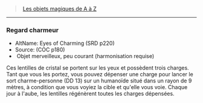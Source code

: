 ﻿---
!MagicItem
Type: Objet merveilleux
Rarity: peu courant
Attunement: harmonisation requise
Id: magicitems_az_hd.md#regard-charmeur
ParentLink: magicitems_az_hd.md#les-objets-magiques-de-a-à-z
Name: Regard charmeur
ParentName: Les objets magiques de A à Z
NameLevel: 3
AltName: Eyes of Charming (SRD p220)
Source: (COC p180)
---
> [Les objets magiques de A à Z](hd_magicitems_az_les_objets_magiques_de_a_a_z.md)

---

### Regard charmeur

- AltName: Eyes of Charming (SRD p220)
- Source: (COC p180)
-  Objet merveilleux, peu courant (harmonisation requise)

Ces lentilles de cristal se portent sur les yeux et possèdent trois charges. Tant que vous les portez, vous pouvez dépenser une charge pour lancer le sort charme-personne (DD 13) sur un humanoïde situé dans un rayon de 9 mètres, à condition que vous voyiez la cible et qu'elle vous voie. Chaque jour à l'aube, les lentilles régénèrent toutes les charges dépensées.

